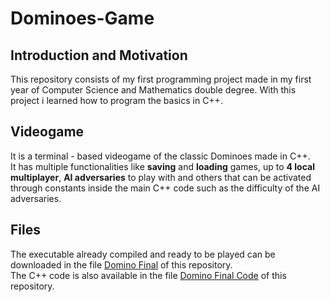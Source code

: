 # Dominoes-Game
## Introduction and Motivation
This repository consists of my first programming project made in my first year of Computer Science and Mathematics double degree. With this project i learned how to program the basics in C++.  
## Videogame
It is a terminal - based videogame of the classic Dominoes made in C++.  
It has multiple functionalities like **saving** and **loading** games, up to **4 local multiplayer**, **AI adversaries** to play with and others that can be activated through constants inside the main C++ code such as the difficulty of the AI adversaries.  

## Files
The executable already compiled and ready to be played can be downloaded in the file [Domino Final](https://github.com/lucasmg18/Dominoes-Game/blob/main/Domino_Final.exe) of this repository.  
The C++ code is also available in the file [Domino Final Code](https://github.com/lucasmg18/Dominoes-Game/blob/main/Domino_Final_Code.cpp) of this repository.
